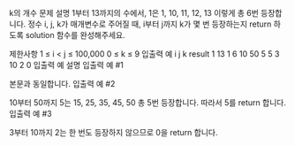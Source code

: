 k의 개수
문제 설명
1부터 13까지의 수에서, 1은 1, 10, 11, 12, 13 이렇게 총 6번 등장합니다. 정수 i, j, k가 매개변수로 주어질 때, i부터 j까지 k가 몇 번 등장하는지 return 하도록 solution 함수를 완성해주세요.

제한사항
1 ≤ i < j ≤ 100,000
0 ≤ k ≤ 9
입출력 예
i	j	k	result
1	13	1	6
10	50	5	5
3	10	2	0
입출력 예 설명
입출력 예 #1

본문과 동일합니다.
입출력 예 #2

10부터 50까지 5는 15, 25, 35, 45, 50 총 5번 등장합니다. 따라서 5를 return 합니다.
입출력 예 #3

3부터 10까지 2는 한 번도 등장하지 않으므로 0을 return 합니다.